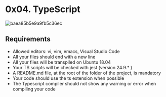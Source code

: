 #	0x04. TypeScript

![baea85b5e9a9fb5c36ec](https://github.com/javierandres-dev/holbertonschool-interview/assets/111001224/6d2afe42-f664-4213-b9cd-603d6b9bb9b8)

##	Requirements
- Allowed editors: vi, vim, emacs, Visual Studio Code
- All your files should end with a new line
- All your files will be transpiled on Ubuntu 18.04
- Your TS scripts will be checked with jest (version 24.9.* )
- A README.md file, at the root of the folder of the project, is mandatory
- Your code should use the ts extension when possible
- The Typescript compiler should not show any warning or error when compiling your code
